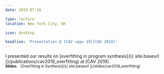 ```yaml
---
date: 2019-07-16

type: lecture
location: New York City, NY

icon: desktop

headline: 'Presentation @ [CAV =qq= 19][CAV 2019]'
---
```


I presented our results on [overfitting in program synthesis]({{ site.baseurl }}/publications/cav2019_overfitting) at [CAV 2019].
<br>
<small>**Slides:** &nbsp; [Overfitting in Synthesis]({{ site.baseurl }}/slides/cav2019_overfitting)</small>